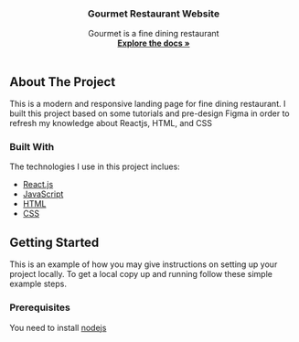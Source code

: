 <div align="center"> 

  <h3 align="center">Gourmet Restaurant Website</h3>

  <p align="center">
    Gourmet is a fine dining restaurant
    <br />
    <a href="#"><strong>Explore the docs »</strong></a>
    <br />
    <br />
    
    
  </p>
</div>

<!-- ABOUT THE PROJECT -->
## About The Project
This is a modern and responsive landing page for fine dining restaurant. I built this project based on some tutorials and pre-design Figma in order to refresh my knowledge about Reactjs, HTML, and CSS

### Built With
The technologies I use in this project inclues:
* [React.js](https://reactjs.org/)
* [JavaScript](https://developer.mozilla.org/en-US/docs/Web/JavaScript)
* [HTML](https://developer.mozilla.org/en-US/docs/Web/HTML)
* [CSS](https://developer.mozilla.org/en-US/docs/Web/CSS)

<!-- GETTING STARTED -->
## Getting Started
This is an example of how you may give instructions on setting up your project locally. To get a local copy up and running follow these simple example steps.

### Prerequisites
You need to install [nodejs](https://nodejs.org/en/)



